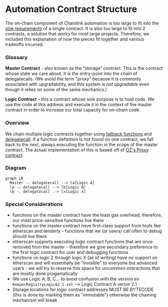 # Automation Contract Structure

The on-chain component of Chainlink automation is too large to fit into the [size requirements][size-limit-eip] of a single contract. It is also too large to fit into 2 contracts, a solution that works for most large projects. Therefore, we included this explanation of how the pieces fit together and various tradeoffs incurred.

### Glossary

**Master Contract** - also known as the “storage” contract. This is the contract whose state we care about. It is the entry-point into the chain of delegatecalls. (We avoid the term "proxy" because it is commonly associated with upgradability, and this system _is not upgradable_ even though it relies on some of the same mechanics.)

**Logic Contract** - this a contract whose sole purpose is to hold code. We use the code at this address and execute it in the context of the master contract in order to increase our total capacity for on-chain code.

### Overview

We chain multiple logic contracts together using [fallback functions][fallback] and [delegatecall][delegatecall]. If a function definition is not found on one contract, we fall back to the next, always executing the function in the scope of the master contract. The actual implementation of this is based off of [OZ's Proxy contract][oz-proxy].

### Diagram

```mermaid
graph LR
  Master -- delegatecall --> la[Logic A]
  la -- delegatecall --> lb[Logic B]
  lb -. delegatecall .-> lx[Logic X]
```

### Special Considerations

- functions on the master contract have the least gas overhead, therefore, our most price-sensitive functions live there
- functions on the master contract have first-class support from tools like etherscan and tenderly - functions that we (or users) call often to debug should live there
- etherscan supports executing logic contract functions that are once removed from the master - therefore we give secondary preference to the first logic contract for user and debugging functions
- functions on logic 2 through logic X (as of writing) have no support on etherscan and will essentially be "invisible" to everyone but advanced users - we will try to reserve this space for uncommon interactions that are mostly done progamatically
- We use Logic A, B, C... to avoid confusion with the version ex `KeeperRegistryLogicA2_1.sol` --> Logic Contract A verion 2.1
- Storage locations for logic contract addresses MUST BE BYTECODE (this is done by marking them as "immutable") otherwise the chaining mechanism will break

[size-limit-eip]: https://eips.ethereum.org/EIPS/eip-170
[fallback]: https://docs.soliditylang.org/en/v0.8.12/contracts.html#fallback-function
[delegatecall]: https://docs.soliditylang.org/en/v0.8.12/introduction-to-smart-contracts.html?highlight=delegatecall#delegatecall-callcode-and-libraries
[oz-proxy]: https://docs.openzeppelin.com/contracts/4.x/api/proxy#Proxy
